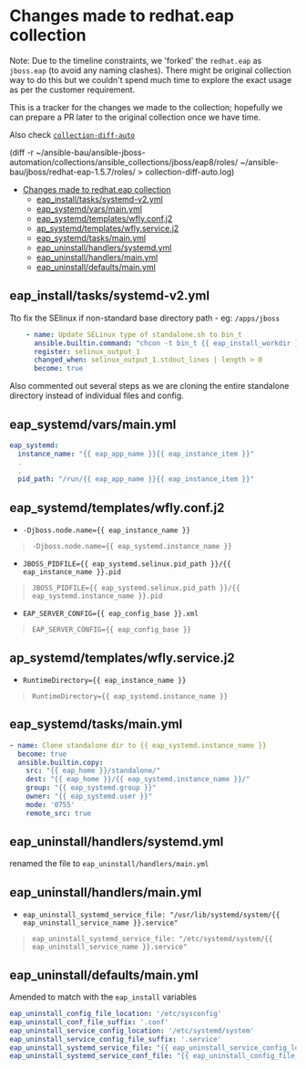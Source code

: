 # Changes made to redhat.eap collection

Note: Due to the timeline constraints, we 'forked' the `redhat.eap` as `jboss.eap` (to avoid any naming clashes). There might be original collection way to do this but we couldn't spend much time to explore the exact usage as per the customer requirement.

This is a tracker for the changes we made to the collection; hopefully we can prepare a PR later to the original collection once we have time.

Also check [`collection-diff-auto`](collection-diff-auto.log)

(diff -r ~/ansible-bau/ansible-jboss-automation/collections/ansible_collections/jboss/eap8/roles/ ~/ansible-bau/jboss/redhat-eap-1.5.7/roles/ > collection-diff-auto.log)

- [Changes made to redhat.eap collection](#changes-made-to-redhateap-collection)
  - [eap\_install/tasks/systemd-v2.yml](#eap_installtaskssystemd-v2yml)
  - [eap\_systemd/vars/main.yml](#eap_systemdvarsmainyml)
  - [eap\_systemd/templates/wfly.conf.j2](#eap_systemdtemplateswflyconfj2)
  - [ap\_systemd/templates/wfly.service.j2](#ap_systemdtemplateswflyservicej2)
  - [eap\_systemd/tasks/main.yml](#eap_systemdtasksmainyml)
  - [eap\_uninstall/handlers/systemd.yml](#eap_uninstallhandlerssystemdyml)
  - [eap\_uninstall/handlers/main.yml](#eap_uninstallhandlersmainyml)
  - [eap\_uninstall/defaults/main.yml](#eap_uninstalldefaultsmainyml)

## eap_install/tasks/systemd-v2.yml

Tto fix the SElinux if non-standard base directory path - eg: `/apps/jboss`

```yaml
    - name: Update SELinux type of standalone.sh to bin_t
      ansible.builtin.command: "chcon -t bin_t {{ eap_install_workdir }}/jboss-eap-8.0/bin/standalone.sh"
      register: selinux_output_1
      changed_when: selinux_output_1.stdout_lines | length > 0
      become: true
```

Also commented out several steps as we are cloning the entire standalone directory instead of individual files and config.

## eap_systemd/vars/main.yml

```yaml
eap_systemd:
  instance_name: "{{ eap_app_name }}{{ eap_instance_item }}"
  .
  .
  pid_path: "/run/{{ eap_app_name }}{{ eap_instance_item }}"
```

## eap_systemd/templates/wfly.conf.j2

- `-Djboss.node.name={{ eap_instance_name }}`

> `-Djboss.node.name={{ eap_systemd.instance_name }}`

- `JBOSS_PIDFILE={{ eap_systemd.selinux.pid_path }}/{{ eap_instance_name }}.pid`

> `JBOSS_PIDFILE={{ eap_systemd.selinux.pid_path }}/{{ eap_systemd.instance_name }}.pid`

- `EAP_SERVER_CONFIG={{ eap_config_base }}.xml`

> `EAP_SERVER_CONFIG={{ eap_config_base }}`

## ap_systemd/templates/wfly.service.j2

- `RuntimeDirectory={{ eap_instance_name }}`

> `RuntimeDirectory={{ eap_systemd.instance_name }}`

## eap_systemd/tasks/main.yml

```yaml
- name: Clone standalone dir to {{ eap_systemd.instance_name }}
  become: true
  ansible.builtin.copy:
    src: "{{ eap_home }}/standalone/"
    dest: "{{ eap_home }}/{{ eap_systemd.instance_name }}/"
    group: "{{ eap_systemd.group }}"
    owner: "{{ eap_systemd.user }}"
    mode: '0755'
    remote_src: true
```

## eap_uninstall/handlers/systemd.yml

renamed the file to `eap_uninstall/handlers/main.yml`

## eap_uninstall/handlers/main.yml

- `eap_uninstall_systemd_service_file: "/usr/lib/systemd/system/{{ eap_uninstall_service_name }}.service"`

> `eap_uninstall_systemd_service_file: "/etc/systemd/system/{{ eap_uninstall_service_name }}.service"`

## eap_uninstall/defaults/main.yml

Amended to match with the `eap_install` variables

```yaml
eap_uninstall_config_file_location: '/etc/sysconfig'
eap_uninstall_conf_file_suffix: '.conf'
eap_uninstall_service_config_location: '/etc/systemd/system'
eap_uninstall_service_config_file_suffix: '.service'
eap_uninstall_systemd_service_file: "{{ eap_uninstall_service_config_location }}/{{ eap_uninstall_service_name }}.{{ eap_uninstall_service_config_file_suffix }}"
eap_uninstall_systemd_service_conf_file: "{{ eap_uninstall_config_file_location }}/{{ eap_uninstall_service_name }}{{ eap_uninstall_conf_file_suffix }}"
```